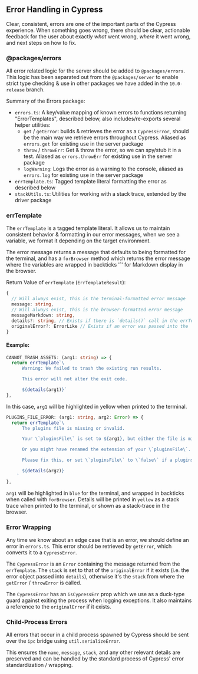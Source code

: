 ## Error Handling in Cypress

Clear, consistent, errors are one of the important parts of the Cypress experience. When something goes wrong, there should be clear, actionable feedback for the user about exactly *what* went wrong, *where* it went wrong, and next steps on how to fix.

### @packages/errors

All error related logic for the server should be added to `@packages/errors`. This logic has been separated out from the `@packages/server` to enable strict type checking & use in other packages we have added in the `10.0-release` branch.

Summary of the Errors package:

- `errors.ts`: A key/value mapping of known errors to functions returning "ErrorTemplates", described below, also includes/re-exports several helper utilities:
  - `get` / `getError`: builds & retrieves the error as a `CypressError`, should be the main way we retrieve errors throughout Cypress. Aliased as `errors.get` for existing use in the server package
  - `throw` / `throwErr`: Get & throw the error, so we can spy/stub it in a test. Aliased as `errors.throwErr` for existing use in the server package
  - `logWarning`: Logs the error as a warning to the console, aliased as `errors.log` for existing use in the server package
- `errTemplate.ts`: Tagged template literal formatting the error as described below
- `stackUtils.ts`: Utilities for working with a stack trace, extended by the driver package

### errTemplate

The `errTemplate` is a tagged template literal. It allows us to maintain consistent behavior & formatting in our error messages, when we see a variable, we format it depending on the target environment.

The error message returns a message that defaults to being formatted for the terminal, and has a `forBrowser` method which returns the error message where the variables are wrapped in backticks '`' for Markdown display in the browser.

Return Value of `errTemplate` (`ErrTemplateResult`):

```ts
{
  // Will always exist, this is the terminal-formatted error message
  message: string,
  // Will always exist, this is the browser-formatted error message
  messageMarkdown: string,
  details?: string, // Exists if there is `details()` call in the errTemplate
  originalError?: ErrorLike // Exists if an error was passed into the `details()`
}
```

#### Example:

```ts
CANNOT_TRASH_ASSETS: (arg1: string) => {
  return errTemplate`\
      Warning: We failed to trash the existing run results.

      This error will not alter the exit code.

      ${details(arg1)}`
},
```

In this case, `arg1` will be highlighted in yellow when printed to the terminal.


```ts
PLUGINS_FILE_ERROR: (arg1: string, arg2: Error) => {
  return errTemplate`\
      The plugins file is missing or invalid.

      Your \`pluginsFile\` is set to ${arg1}, but either the file is missing, it contains a syntax error, or threw an error when required. The \`pluginsFile\` must be a \`.js\`, \`.ts\`, or \`.coffee\` file.

      Or you might have renamed the extension of your \`pluginsFile\`. If that's the case, restart the test runner.

      Please fix this, or set \`pluginsFile\` to \`false\` if a plugins file is not necessary for your project.

      ${details(arg2)}
    `
},
```

`arg1` will be highlighted in `blue` for the terminal, and wrapped in backticks when called with `forBrowser`. Details will be printed in `yellow` as a stack trace when printed to the terminal, or shown as a stack-trace in the browser.

### Error Wrapping

Any time we know about an edge case that is an error, we should define an error in `errors.ts`. This error should be retrieved by `getError`, which converts it to a `CypressError`.

The `CypressError` is an `Error` containing the message returned from the `errTemplate`. The `stack` is set to that of the `originalError` if it exists (i.e. the error object passed into `details`), otherwise it's the `stack` from where the `getError` / `throwError` is called.


The `CypressError` has an `isCypressErr` prop which we use as a duck-type guard against exiting the process when logging exceptions. It also maintains a reference to the `originalError` if it exists.

### Child-Process Errors

All errors that occur in a child process spawned by Cypress should be sent over the `ipc` bridge using `util.serializeError`.

This ensures the `name`, `message`, `stack`, and any other relevant details are preserved and can be handled by the standard process of Cypress' error standardization / wrapping.
